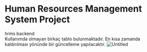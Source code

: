 # Human Resources Management System Project
hrms backend <br/>
Kullanımda olmayan birkaç tablo bulunmaktadır. En kısa zamanda kaldırılması yönünde bir güncelleme yapılacaktır.
![Untitled](https://user-images.githubusercontent.com/78684394/120099353-a202e380-c143-11eb-8de7-68560adeecce.png)

